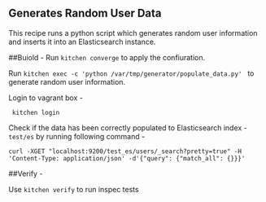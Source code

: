 ## Generates Random User Data

This recipe runs a python script which generates random user information and inserts it into an Elasticsearch instance.

##Buiold - 
Run ```kitchen converge``` to apply the confiuration.

Run ```kitchen exec -c 'python /var/tmp/generator/populate_data.py' ``` to generate random user information.

Login to vagrant box - 

``` kitchen login```

Check if the data has been correctly populated to Elasticsearch index - `test/es` by running following command - 
```
curl -XGET "localhost:9200/test_es/users/_search?pretty=true" -H 'Content-Type: application/json' -d'{"query": {"match_all": {}}}'
```

##Verify - 

Use ```kitchen verify``` to run inspec tests
